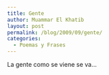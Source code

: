 ```yaml
---
title: Gente
author: Muammar El Khatib
layout: post
permalink: /blog/2009/09/gente/
categories:
  - Poemas y Frases
---
```

La gente como se viene se va&#8230;
